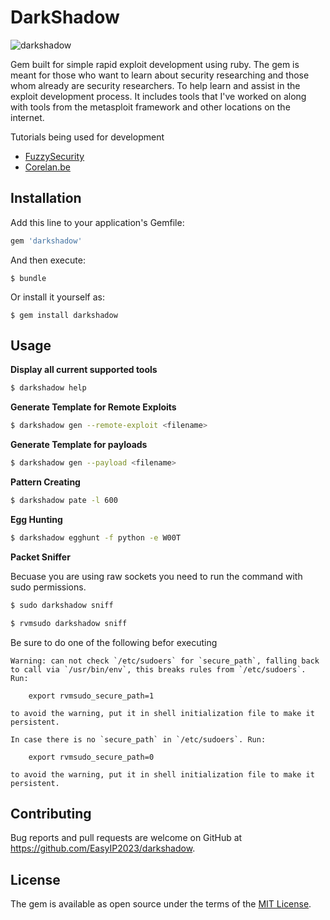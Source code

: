 # DarkShadow

![darkshadow](https://i0.wp.com/www.gsalam.net/wp-content/uploads/2015/12/Protection-Against-Magic-and-Evil-1-GSalam.Net_.jpg?resize=777%2C437)

Gem built for simple rapid exploit development using ruby. The gem is meant for those who want to learn about security researching and those whom already are security researchers. To help learn and assist in the exploit development process. It includes tools that I've worked on along with tools from the metasploit framework and other locations on the internet.

Tutorials being used for development
* [FuzzySecurity](http://fuzzysecurity.com)
* [Corelan.be](https://www.corelan.be/)

## Installation

Add this line to your application's Gemfile:

```ruby
gem 'darkshadow'
```

And then execute:
```
$ bundle
```

Or install it yourself as:

```
$ gem install darkshadow
```

## Usage

**Display all current supported tools**

```bash
$ darkshadow help
```

**Generate Template for Remote Exploits**

```bash
$ darkshadow gen --remote-exploit <filename>
```

**Generate Template for payloads**

```bash
$ darkshadow gen --payload <filename>
```

**Pattern Creating**

```bash
$ darkshadow pate -l 600
```

**Egg Hunting**

```bash
$ darkshadow egghunt -f python -e W00T
```

**Packet Sniffer**

Becuase you are using raw sockets you need to run the command with sudo permissions.

```bash
$ sudo darkshadow sniff
```

```bash
$ rvmsudo darkshadow sniff
```

Be sure to do one of the following befor executing
```
Warning: can not check `/etc/sudoers` for `secure_path`, falling back to call via `/usr/bin/env`, this breaks rules from `/etc/sudoers`. Run:

    export rvmsudo_secure_path=1

to avoid the warning, put it in shell initialization file to make it persistent.

In case there is no `secure_path` in `/etc/sudoers`. Run:

    export rvmsudo_secure_path=0

to avoid the warning, put it in shell initialization file to make it persistent.
```

## Contributing

Bug reports and pull requests are welcome on GitHub at https://github.com/EasyIP2023/darkshadow.

## License

The gem is available as open source under the terms of the [MIT License](http://opensource.org/licenses/MIT).
